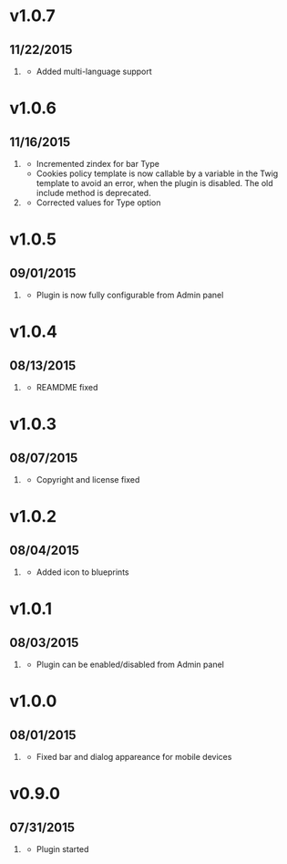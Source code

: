 # v1.0.7
## 11/22/2015

1. [](#new)
    * Added multi-language support

# v1.0.6
## 11/16/2015

1. [](#improved)
    * Incremented zindex for bar Type
    * Cookies policy template is now callable by a variable in the Twig template to avoid an error, when the plugin is disabled. The old include method is deprecated.
2. [](#bugfix)
    * Corrected values for Type option

# v1.0.5
## 09/01/2015

1. [](#improved)
    * Plugin is now fully configurable from Admin panel

# v1.0.4
## 08/13/2015

1. [](#bugfix)
    * REAMDME fixed

# v1.0.3
## 08/07/2015

1. [](#bugfix)
    * Copyright and license fixed

# v1.0.2
## 08/04/2015

1. [](#improved)
    * Added icon to blueprints

# v1.0.1
## 08/03/2015

1. [](#improved)
    * Plugin can be enabled/disabled from Admin panel

# v1.0.0
## 08/01/2015

1. [](#bugfix)
    * Fixed bar and dialog appareance for mobile devices

# v0.9.0
## 07/31/2015

1. [](#new)
    * Plugin started
